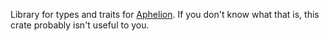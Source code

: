 Library for types and traits for [Aphelion](https://github.com/orbit-systems/aphelion/).
If you don't know what that is, this crate probably isn't useful to you.